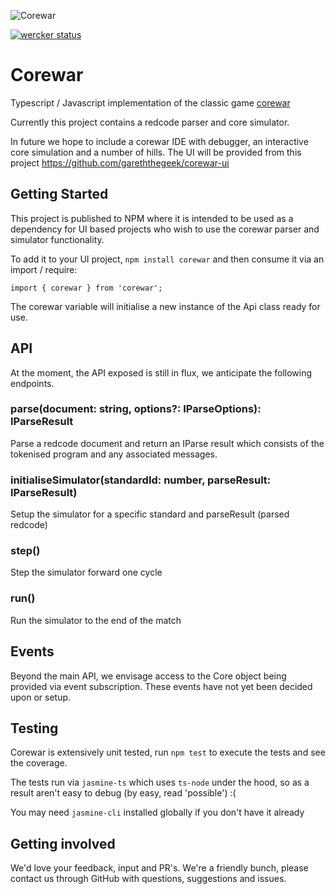 ![Corewar](https://github.com/gareththegeek/corewar/blob/master/corewarg.png)

[![wercker status](https://app.wercker.com/status/d6b4d4035c2ccc4e92f9ed40ae3f727d/s/master "wercker status")](https://app.wercker.com/project/byKey/d6b4d4035c2ccc4e92f9ed40ae3f727d)

# Corewar

Typescript / Javascript implementation of the classic game [corewar](https://en.wikipedia.org/wiki/Core_War)

Currently this project contains a redcode parser and core simulator.

In future we hope to include a corewar IDE with debugger, an interactive core simulation and a number of hills. The UI will be provided from this project https://github.com/gareththegeek/corewar-ui

## Getting Started

This project is published to NPM where it is intended to be used as a dependency for UI based projects who wish to use the corewar parser and simulator functionality.

To add it to your UI project, `npm install corewar` and then consume it via an import / require:

`import { corewar } from 'corewar';`

The corewar variable will initialise a new instance of the Api class ready for use.

## API

At the moment, the API exposed is still in flux, we anticipate the following endpoints.

### parse(document: string, options?: IParseOptions): IParseResult

Parse a redcode document and return an IParse result which consists of the tokenised program and any associated messages.

### initialiseSimulator(standardId: number, parseResult: IParseResult)

Setup the simulator for a specific standard and parseResult (parsed redcode)

### step()

Step the simulator forward one cycle

### run()

Run the simulator to the end of the match

## Events

Beyond the main API, we envisage access to the Core object being provided via event subscription. These events have not yet been decided upon or setup.

## Testing

Corewar is extensively unit tested, run `npm test` to execute the tests and see the coverage.

The tests run via `jasmine-ts` which uses `ts-node` under the hood, so as a result aren't easy to debug (by easy, read 'possible') :(

You may need `jasmine-cli` installed globally if you don't have it already

## Getting involved

We'd love your feedback, input and PR's. We're a friendly bunch, please contact us through GitHub with questions, suggestions and issues.


